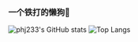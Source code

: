 ### 一个铁打的懒狗👋
![phj233's GitHub stats](https://github-readme-stats.vercel.app/api?username=phj233&theme=vue-dark&show_icons=true&count_private=true)
![Top Langs](https://github-readme-stats.vercel.app/api/top-langs/?username=phj233&theme=vue-dark&hide=css&layout=compact&card_width=470)
